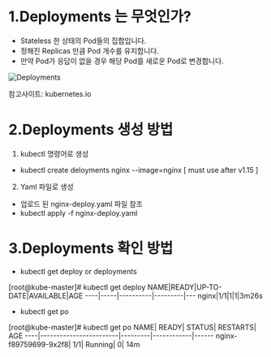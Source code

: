 # 1.Deployments 는 무엇인가?
  - Stateless 한 상태의 Pod들의 집합입니다.
  - 정해진 Replicas 만큼 Pod 개수를 유지합니다.
  - 만약 Pod가 응답이 없을 경우 해당 Pod를 새로운 Pod로 변경합니다.

![Deployments](https://d33wubrfki0l68.cloudfront.net/152c845f25df8e69dd24dd7b0836a289747e258a/4a1d2/docs/tutorials/kubernetes-basics/public/images/module_02_first_app.svg)

참고사이트: kubernetes.io

# 2.Deployments 생성 방법
1) kubectl 명령어로 생성
  - kubectl create deloyments nginx --image=nginx [ must use after v1.15 ]
2) Yaml 파일로 생성  
  - 업로드 된 nginx-deploy.yaml 파일 참조
  - kubectl apply -f nginx-deploy.yaml

# 3.Deployments 확인 방법
- kubectl get deploy or deployments

[root@kube-master]# kubectl get deploy
NAME|READY|UP-TO-DATE|AVAILABLE|AGE
----|-----|----------|---------|---
nginx|1/1|1|1|3m26s

- kubectl get po 

[root@kube-master]# kubectl get po
NAME|                   READY|   STATUS|    RESTARTS|   AGE
----|------------------------|---------|------------|------
nginx-f89759699-9x2f8|   1/1|     Running|   0|          14m

